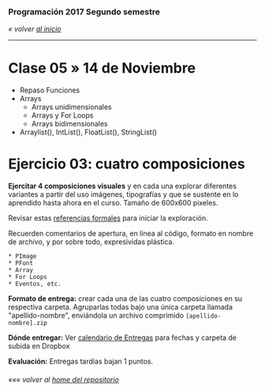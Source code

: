 ### Programación 2017 Segundo semestre

*« volver [al inicio](https://github.com/sergiomajluf/Programacion-20172S1)*

------

# Clase 05 » 14 de Noviembre
* Repaso Funciones
* Arrays
  * Arrays unidimensionales
  * Arrays y For Loops
  * Arrays bidimensionales
* Arraylist(), IntList(), FloatList(), StringList()




# Ejercicio 03:  cuatro composiciones

**Ejercitar 4 composiciones visuales** y en cada una explorar diferentes variantes a partir del uso imágenes, tipografías y que se sustente en lo aprendido hasta ahora en el curso. Tamaño de 600x600 pixeles.

Revisar estas [referencias formales](https://es.pinterest.com/pin/700098704543368939/?lp=true) para iniciar la exploración.

Recuerden comentarios de apertura, en línea al código, formato en nombre de archivo, y por sobre todo, expresividas plástica.

```
* PImage
* PFont
* Array
* For Loops
* Eventos, etc.
```

**Formato de entrega:** crear cada una de las cuatro composiciones en su respectiva carpeta. Agruparlas todas bajo una única carpeta llamada "apellido-nombre", enviándola un archivo comprimido `[apellido-nombre].zip`

**Dónde entregar:**
Ver [calendario de Entregas](https://github.com/sergiomajluf/Programacion-Diseno-UDD/blob/master/Entregas.md) para fechas y carpeta de subida en Dropbox

**Evaluación:** Entregas tardías bajan 1 puntos.




###### *««« volver al [home del repositorio](https://github.com/sergiomajluf/Programacion-20172S1)*
